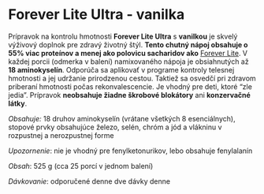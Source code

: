 Forever Lite Ultra - vanilka
============================

Prípravok na kontrolu hmotnosti **Forever Lite Ultra** s **vanilkou** je skvelý
výživový doplnok pre zdravý životný štýl. **Tento chutný nápoj obsahuje o 55%
viac proteínov a menej ako polovicu sacharidov ako** [Forever
Lite](/pripravky-pre-zdravu-vyzivu-flp/forever-lite-ultra). V každej porcii
(odmerka v balení) namixovaného nápoja je obsiahnutých až **18 aminokyselín**.
Odporúča sa aplikovať v programe kontroly telesnej hmotnosti a jej udržanie
prirodzenou cestou. Taktiež sa osvedčí pri zdravom priberaní hmotnosti počas
rekonvalescencie. Je vhodný pre deti, ktoré “zle jedia”. Prípravok **neobsahuje
žiadne škrobové blokátory** ani **konzervačné látky**.

*Obsahuje:* 18 druhov aminokyselín (vrátane všetkých 8 esenciálnych), stopové
prvky obsahujúce železo, selén, chróm a jód a vlákninu v rozpustnej a
nerozpustnej forme

*Upozornenie*: nie je vhodný pre fenylketonurikov, lebo obsahuje fenylalanín

*Obsah*: 525 g (cca 25 porcí v jednom balení)

*Dávkovanie*: odporučené denne dve dávky denne


